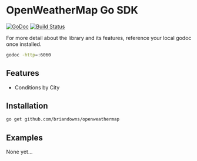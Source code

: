 # OpenWeatherMap Go SDK

[![GoDoc](https://godoc.org/github.com/briandowns/openweathermap?status.svg)](https://godoc.org/github.com/briandowns/openweathermap) [![Build Status](https://travis-ci.org/briandowns/openweathermap.svg?branch=master)](https://travis-ci.org/briandowns/openweathermap)

For more detail about the library and its features, reference your local godoc once installed.

```bash
godoc -http=:6060
```

## Features 

- Conditions by City


## Installation

```bash
go get github.com/briandowns/openweathermap
```

## Examples

None yet...
